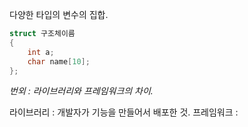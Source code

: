 다양한 타입의 변수의 집합.

```c
struct 구조체이름 
{
	int a;
	char name[10];
};
```


*번외 : 라이브러리와 프레임워크의 차이.*

라이브러리 : 개발자가 기능을 만들어서 배포한 것.
프레임워크 : 